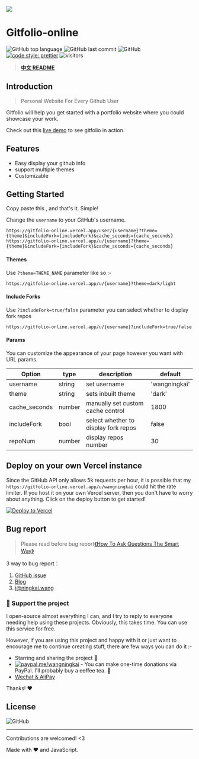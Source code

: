 ![](https://cdn.jsdelivr.net/gh/wangningkai/wangningkai/assets/20200726173312.png)

# Gitfolio-online

![GitHub top language](https://img.shields.io/github/languages/top/wangningkai/gitfolio-online.svg?style=popout-square)
![GitHub last commit](https://img.shields.io/github/last-commit/wangningkai/gitfolio-online.svg?style=popout-square)
![GitHub](https://img.shields.io/github/license/wangningkai/gitfolio-online.svg?style=popout-square)
[![code style: prettier](https://img.shields.io/badge/code_style-prettier-ff69b4.svg?style=flat-square)](https://github.com/prettier/prettier)
![visitors](https://visitor-badge.laobi.icu/badge?page_id=WangNingkai.gitfolio-online)

> **[中文 README](./README_CN.md)**

## Introduction

> Personal Website For Every Github User

Gitfolio will help you get started with a portfolio website where you could showcase your work.

Check out this [live demo](https://gitfolio-online.vercel.app/user/wangningkai) to see gitfolio in action.

## Features

- Easy display your github info
- support multiple themes
- Customizable

## Getting Started

Copy paste this , and that's it. Simple!

Change the `username` to your GitHub's username.

```
https://gitfolio-online.vercel.app/user/{username}?theme={theme}&includeFork={includeFork}&cache_seconds={cache_seconds}
https://gitfolio-online.vercel.app/u/{username}?theme={theme}&includeFork={includeFork}&cache_seconds={cache_seconds}
```

#### Themes

Use `?theme=THEME_NAME` parameter like so :-

```
https://gitfolio-online.vercel.app/u/{username}?theme=dark/light
```

#### Include Forks

Use `?includeFork=true/false` parameter you can select whether to display fork repos

```
https://gitfolio-online.vercel.app/u/{username}?includeFork=true/false
```

#### Params

You can customize the appearance of your page however you want with URL params.

| Option        | type   | description                          | default       |
| ------------- | ------ | ------------------------------------ | ------------- |
| username      | string | set username                         | 'wangningkai' |
| theme         | string | sets inbuilt theme                   | 'dark'        |
| cache_seconds | number | manually set custom cache control    | 1800          |
| includeFork   | bool   | select whether to display fork repos | false         |
| repoNum       | number | display repos number                 | 30            |

## Deploy on your own Vercel instance

Since the GitHub API only allows 5k requests per hour, it is possible that my `https://gitfolio-online.vercel.app/u/wangningkai` could hit the rate limiter. If you host it on your own Vercel server, then you don't have to worry about anything. Click on the deploy button to get started!

[![Deploy to Vercel](https://vercel.com/button)](https://vercel.com/import/project?template=https://github.com/WIKIANOW/gitfolio-online)

## Bug report

> Please read before bug report[《How To Ask Questions The Smart Way》](http://www.catb.org/~esr/faqs/smart-questions.html)

3 way to bug report：

1. [GitHub issue](https://github.com/WangNingkai/gitfolio-online/issues)
2. [Blog](https://imwnk.cn)
3. [i@ningkai.wang](mailto:i@ningkai.wang)

### :sparkling_heart: Support the project

I open-source almost everything I can, and I try to reply to everyone needing help using these projects. Obviously,
this takes time. You can use this service for free.

However, if you are using this project and happy with it or just want to encourage me to continue creating stuff, there are few ways you can do it :-

- Starring and sharing the project :rocket:
- [![paypal.me/wangningkai](https://ionicabizau.github.io/badges/paypal.svg)](https://www.paypal.me/wangningkai) - You can make one-time donations via PayPal. I'll probably buy a ~~coffee~~ tea. :tea:
- [Wechat & AliPay](https://pay.ningkai.wang)

Thanks! :heart:

## License

![GitHub](https://img.shields.io/github/license/imfunniee/gitfolio.svg?style=popout-square)

---

Contributions are welcomed! <3

Made with ❤️ and JavaScript.
